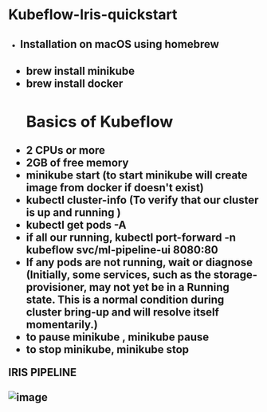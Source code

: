 <h1>Kubeflow-Iris-quickstart</h1>
<p>
<ul><li><h2>Installation on macOS using homebrew</h2></li></ul><h2>
<ul><li>brew install minikube</li>
<li>brew install docker</li><ul>
</ul>
</p>







<h2>Basics of Kubeflow</h2>
<li>2 CPUs or more</li>
   <li>2GB of free memory</li>
<li>minikube start (to start minikube will create image from docker if doesn't exist)</li> 
<li>kubectl cluster-info (To verify that our cluster is up and running )</li>
<li>kubectl get pods -A </li>
<li>if all our running, kubectl port-forward -n kubeflow svc/ml-pipeline-ui 8080:80</li>
<li>If any pods are not running, wait or diagnose (Initially, some services, such as the storage-provisioner, may not yet be in a Running state. This is a normal condition during cluster bring-up and will resolve itself momentarily.)</li>
<li>to pause minikube , minikube pause</li>
<li>to stop minikube, minikube stop</li>
</ul>



**IRIS PIPELINE** <br> <br>
![image](https://github.com/Bhavleenk/Kubeflow-Iris-quickstart/assets/107846946/aafe3c90-fa3b-4188-a476-36307cc5c91b)






